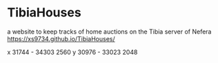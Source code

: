 # TibiaHouses
a website to keep tracks of home auctions on the Tibia server of Nefera
https://xs9734.github.io/TibiaHouses/


x 31744 - 34303  2560
y 30976 - 33023  2048
